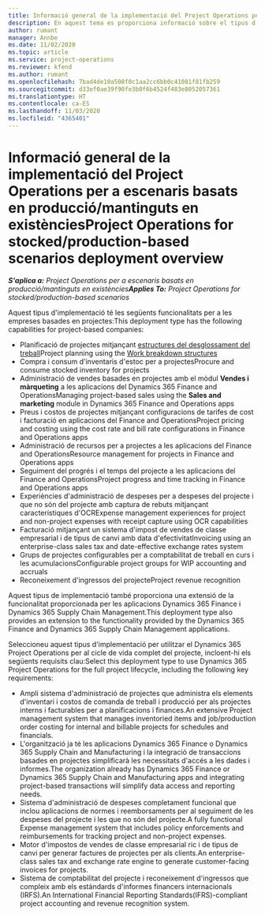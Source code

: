 ```yaml
---
title: Informació general de la implementació del Project Operations per a escenaris basats en producció/mantinguts en existències
description: En aquest tema es proporciona informació sobre el tipus d'implementació del Project Operations per a escenaris basats en producció/mantinguts en existències.
author: rumant
manager: Annbe
ms.date: 11/02/2020
ms.topic: article
ms.service: project-operations
ms.reviewer: kfend
ms.author: rumant
ms.openlocfilehash: 7bad4de10a508f0c1aa2cc6bb0c41081f81fb259
ms.sourcegitcommit: d33ef0ae39f90fe3b0f6b4524f483e8052057361
ms.translationtype: HT
ms.contentlocale: ca-ES
ms.lasthandoff: 11/03/2020
ms.locfileid: "4365401"
---
```

# <a name="project-operations-for-stockedproduction-based-scenarios-deployment-overview"></a><span data-ttu-id="b4ea2-103">Informació general de la implementació del Project Operations per a escenaris basats en producció/mantinguts en existències</span><span class="sxs-lookup"><span data-stu-id="b4ea2-103">Project Operations for stocked/production-based scenarios deployment overview</span></span>

<span data-ttu-id="b4ea2-104">_**S'aplica a:** Project Operations per a escenaris basats en producció/mantinguts en existències_</span><span class="sxs-lookup"><span data-stu-id="b4ea2-104">_**Applies To:** Project Operations for stocked/production-based scenarios_</span></span>


<span data-ttu-id="b4ea2-105">Aquest tipus d'implementació té les següents funcionalitats per a les empreses basades en projectes:</span><span class="sxs-lookup"><span data-stu-id="b4ea2-105">This deployment type has the following capabilities for project-based companies:</span></span>

- <span data-ttu-id="b4ea2-106">Planificació de projectes mitjançant [estructures del desglossament del treball](work-breakdown-structures.md)</span><span class="sxs-lookup"><span data-stu-id="b4ea2-106">Project planning using the [Work breakdown structures](work-breakdown-structures.md)</span></span>
- <span data-ttu-id="b4ea2-107">Compra i consum d'inventaris d'estoc per a projectes</span><span class="sxs-lookup"><span data-stu-id="b4ea2-107">Procure and consume stocked inventory for projects</span></span>
- <span data-ttu-id="b4ea2-108">Administració de vendes basades en projectes amb el mòdul **Vendes i màrqueting** a les aplicacions del Dynamics 365 Finance and Operations</span><span class="sxs-lookup"><span data-stu-id="b4ea2-108">Managing project-based sales using the **Sales and marketing** module in Dynamics 365 Finance and Operations apps</span></span>
- <span data-ttu-id="b4ea2-109">Preus i costos de projectes mitjançant configuracions de tarifes de cost i facturació en aplicacions del Finance and Operations</span><span class="sxs-lookup"><span data-stu-id="b4ea2-109">Project pricing and costing using the cost rate and bill rate configurations in Finance and Operations apps</span></span>
- <span data-ttu-id="b4ea2-110">Administració de recursos per a projectes a les aplicacions del Finance and Operations</span><span class="sxs-lookup"><span data-stu-id="b4ea2-110">Resource management for projects in Finance and Operations apps</span></span>
- <span data-ttu-id="b4ea2-111">Seguiment del progrés i el temps del projecte a les aplicacions del Finance and Operations</span><span class="sxs-lookup"><span data-stu-id="b4ea2-111">Project progress and time tracking in Finance and Operations apps</span></span>
- <span data-ttu-id="b4ea2-112">Experiències d'administració de despeses per a despeses del projecte i que no són del projecte amb captura de rebuts mitjançant característiques d'OCR</span><span class="sxs-lookup"><span data-stu-id="b4ea2-112">Expense management experiences for project and non-project expenses with receipt capture using OCR capabilities</span></span>
- <span data-ttu-id="b4ea2-113">Facturació mitjançant un sistema d'impost de vendes de classe empresarial i de tipus de canvi amb data d'efectivitat</span><span class="sxs-lookup"><span data-stu-id="b4ea2-113">Invoicing using an enterprise-class sales tax and date-effective exchange rates system</span></span>
- <span data-ttu-id="b4ea2-114">Grups de projectes configurables per a comptabilitat de treball en curs i les acumulacions</span><span class="sxs-lookup"><span data-stu-id="b4ea2-114">Configurable project groups for WIP accounting and accruals</span></span>
- <span data-ttu-id="b4ea2-115">Reconeixement d'ingressos del projecte</span><span class="sxs-lookup"><span data-stu-id="b4ea2-115">Project revenue recognition</span></span>

<span data-ttu-id="b4ea2-116">Aquest tipus de implementació també proporciona una extensió de la funcionalitat proporcionada per les aplicacions Dynamics 365 Finance i Dynamics 365 Supply Chain Management.</span><span class="sxs-lookup"><span data-stu-id="b4ea2-116">This deployment type also provides an extension to the functionality provided by the Dynamics 365 Finance and Dynamics 365 Supply Chain Management applications.</span></span>

<span data-ttu-id="b4ea2-117">Seleccioneu aquest tipus d'implementació per utilitzar el Dynamics 365 Project Operations per al cicle de vida complet del projecte, incloent-hi els següents requisits clau:</span><span class="sxs-lookup"><span data-stu-id="b4ea2-117">Select this deployment type to use Dynamics 365 Project Operations for the full project lifecycle, including the following key requirements:</span></span>

- <span data-ttu-id="b4ea2-118">Ampli sistema d'administració de projectes que administra els elements d'inventari i costos de comanda de treball i producció per als projectes interns i facturables per a planificacions i finances.</span><span class="sxs-lookup"><span data-stu-id="b4ea2-118">An extensive Project management system that manages inventoried items and job/production order costing for internal and billable projects for schedules and financials.</span></span>
- <span data-ttu-id="b4ea2-119">L'organització ja té les aplicacions Dynamics 365 Finance o Dynamics 365 Supply Chain and Manufacturing i la integració de transaccions basades en projectes simplificarà les necessitats d'accés a les dades i informes.</span><span class="sxs-lookup"><span data-stu-id="b4ea2-119">The organization already has Dynamics 365 Finance or Dynamics 365 Supply Chain and Manufacturing apps and integrating project-based transactions will simplify data access and reporting needs.</span></span>
- <span data-ttu-id="b4ea2-120">Sistema d'administració de despeses completament funcional que inclou aplicacions de normes i reemborsaments per al seguiment de les despeses del projecte i les que no són del projecte.</span><span class="sxs-lookup"><span data-stu-id="b4ea2-120">A fully functional Expense management system that includes policy enforcements and reimbursements for tracking project and non-project expenses.</span></span>
- <span data-ttu-id="b4ea2-121">Motor d'impostos de vendes de classe empresarial ric i de tipus de canvi per generar factures de projectes per als clients.</span><span class="sxs-lookup"><span data-stu-id="b4ea2-121">An enterprise-class sales tax and exchange rate engine to generate customer-facing invoices for projects.</span></span>
- <span data-ttu-id="b4ea2-122">Sistema de comptabilitat del projecte i reconeixement d'ingressos que compleix amb els estàndards d'informes financers internacionals (IRFS).</span><span class="sxs-lookup"><span data-stu-id="b4ea2-122">An International Financial Reporting Standards(IFRS)-compliant project accounting and revenue recognition system.</span></span>

